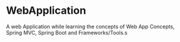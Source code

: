 # WebApplication
A web Application while learning the concepts of Web App Concepts, Spring MVC, Spring Boot and Frameworks/Tools.s
